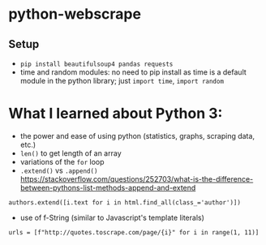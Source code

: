 # python-webscrape

## Setup

- `pip install beautifulsoup4 pandas requests`
- time and random modules: no need to pip install as time is a default module in the python library; just `import time`, `import random`

# What I learned about Python 3: 
- the power and ease of using python (statistics, graphs, scraping data, etc.)
- `len()` to get length of an array
- variations of the `for` loop
- `.extend()` vs `.append()` https://stackoverflow.com/questions/252703/what-is-the-difference-between-pythons-list-methods-append-and-extend
```
authors.extend([i.text for i in html.find_all(class_='author')])
```
- use of f-String (similar to Javascript's template literals)
```
urls = [f"http://quotes.toscrape.com/page/{i}" for i in range(1, 11)]
```